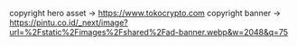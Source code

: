 copyright hero asset -> https://www.tokocrypto.com
copyright banner -> https://pintu.co.id/_next/image?url=%2Fstatic%2Fimages%2Fshared%2Fad-banner.webp&w=2048&q=75
